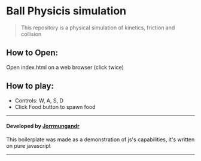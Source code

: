 # Ball Physicis simulation
> This repository is a physical simulation of kinetics, friction and collision

## How to Open:
Open index.html on a web browser (click twice)

## How to play:
- Controls: W, A, S, D
- Click Food button to spawn food

- - -

#### Developed by [Jorrmungandr](https://github.com/Jorrmungandr)

This boilerplate was made as a demonstration of js's capabilities, it's written on pure javascript

- - -

